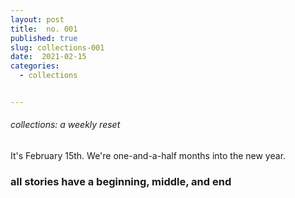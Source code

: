 ```yaml
---
layout: post
title:  no. 001
published: true
slug: collections-001
date:  2021-02-15
categories:
  - collections


---
```


###### collections: a weekly reset



It's February 15th. We're one-and-a-half months into the new year. 



### all stories have a beginning, middle, and end

